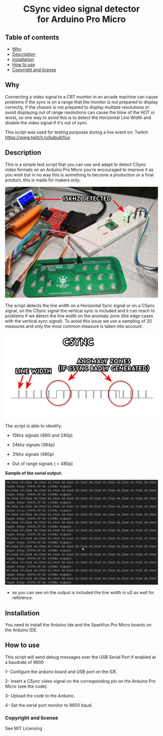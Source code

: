 # <h1 align="center">CSync video signal detector<br> for Arduino Pro Micro</h1>


## Table of contents

- [Why](#why)
- [Description](#description)
- [Installation](#installation)
- [How to use](#how-to-use)
- [Copyright and license](#copyright-and-license)


## Why
Connecting a video signal to a CRT monitor in an arcade
machine can cause problems if the sync is on a range that
the monitor is not prepared to display correctly, if the
chassis is not prepared to display multiple resolutions
or avoid displaying out of range resolutions can cause the
blow of the HOT or worst, so one way to avoid this is
to detect the Horizontal Line Width and disable the video
signal if it's out of sync.

This script was used for testing purposes during a live
event on:
Twitch https://www.twitch.tv/kabukiflux

## Description

This is a simple test script that you can use and adapt
to detect CSync video formats on an Arduino Pro Micro
you're encouraged to improve it as you wish but in no
way this is something to become a production or a final
product, this is made for makers only.

![Test bench 15kHz detected](./assets/test_bench.jpg)

The script detects the line width on a Horizontal Sync
signal or on a CSync signal, on the CSync signal the 
vertical sync is included and it can reach to problems
if we detect the line width on the anomaly zone (the edge
cases with the vertical sync signal). To avoid this issue
we use a sampling of 20 measures and only the most common
measure is taken into account.

![CSync processing](./assets/csync_processing.jpg)

The script is able to identify:

- 15khz signals (480i and 240p)

- 24khz signals (384p)

- 31khz signals (480p)

- Out of range signals ( > 480p)

<b>Sample of the serial output:</b>

![Serial output](./assets/debug_serial.jpg)

* as you can see on the output is included the line width 
in uS as well for reference.


## Installation

You need to install the Arduino Ide and the Sparkfun Pro
Micro boards on the Arduino IDE.

## How to use
This script will send debug messages over the USB Serial
Port if enabled at a baudrate of 9600

1- Configure the arduino board and USB port on the IDE.

2- Insert a CSync video signal on the corresponding pin on
the Arduino Pro Micro (see the code).

3- Upload the code to the Arduino.

4- Set the serial port monitor to 9600 baud.


### Copyright and license
See MIT Licensing
